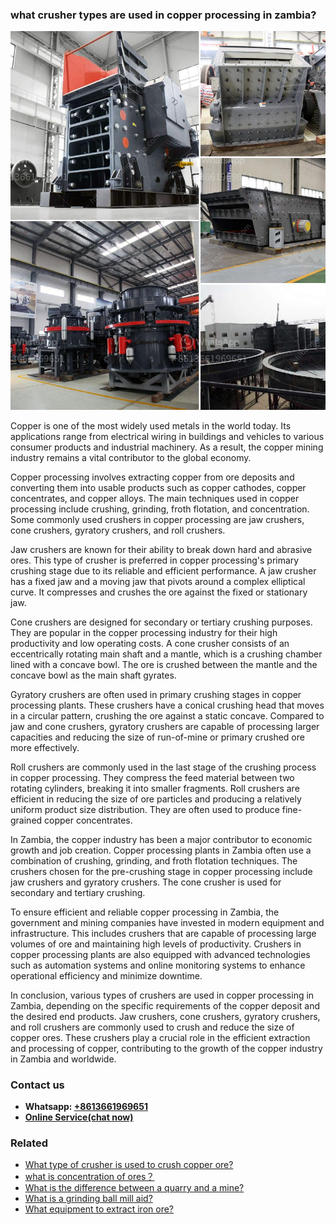 <h3>what crusher types are used in copper processing in zambia?</h3><img src='1701742793.jpg' alt=''><p>Copper is one of the most widely used metals in the world today. Its applications range from electrical wiring in buildings and vehicles to various consumer products and industrial machinery. As a result, the copper mining industry remains a vital contributor to the global economy.</p><p>Copper processing involves extracting copper from ore deposits and converting them into usable products such as copper cathodes, copper concentrates, and copper alloys. The main techniques used in copper processing include crushing, grinding, froth flotation, and concentration. Some commonly used crushers in copper processing are jaw crushers, cone crushers, gyratory crushers, and roll crushers.</p><p>Jaw crushers are known for their ability to break down hard and abrasive ores. This type of crusher is preferred in copper processing's primary crushing stage due to its reliable and efficient performance. A jaw crusher has a fixed jaw and a moving jaw that pivots around a complex elliptical curve. It compresses and crushes the ore against the fixed or stationary jaw.</p><p>Cone crushers are designed for secondary or tertiary crushing purposes. They are popular in the copper processing industry for their high productivity and low operating costs. A cone crusher consists of an eccentrically rotating main shaft and a mantle, which is a crushing chamber lined with a concave bowl. The ore is crushed between the mantle and the concave bowl as the main shaft gyrates.</p><p>Gyratory crushers are often used in primary crushing stages in copper processing plants. These crushers have a conical crushing head that moves in a circular pattern, crushing the ore against a static concave. Compared to jaw and cone crushers, gyratory crushers are capable of processing larger capacities and reducing the size of run-of-mine or primary crushed ore more effectively.</p><p>Roll crushers are commonly used in the last stage of the crushing process in copper processing. They compress the feed material between two rotating cylinders, breaking it into smaller fragments. Roll crushers are efficient in reducing the size of ore particles and producing a relatively uniform product size distribution. They are often used to produce fine-grained copper concentrates.</p><p>In Zambia, the copper industry has been a major contributor to economic growth and job creation. Copper processing plants in Zambia often use a combination of crushing, grinding, and froth flotation techniques. The crushers chosen for the pre-crushing stage in copper processing include jaw crushers and gyratory crushers. The cone crusher is used for secondary and tertiary crushing.</p><p>To ensure efficient and reliable copper processing in Zambia, the government and mining companies have invested in modern equipment and infrastructure. This includes crushers that are capable of processing large volumes of ore and maintaining high levels of productivity. Crushers in copper processing plants are also equipped with advanced technologies such as automation systems and online monitoring systems to enhance operational efficiency and minimize downtime.</p><p>In conclusion, various types of crushers are used in copper processing in Zambia, depending on the specific requirements of the copper deposit and the desired end products. Jaw crushers, cone crushers, gyratory crushers, and roll crushers are commonly used to crush and reduce the size of copper ores. These crushers play a crucial role in the efficient extraction and processing of copper, contributing to the growth of the copper industry in Zambia and worldwide.</p><h3>Contact us</h3><ul><li><strong>Whatsapp:&nbsp;<a href="https://wa.me/8613661969651">+8613661969651</a></strong></li><li><a href="https://swt.shibang-china.com/?git&amp;zhl&amp;what crusher types are used in copper processing in zambia"><strong>Online Service(chat now)</strong></a></li></ul><h3>Related</h3><ul><li><a href='What type of crusher is used to crush copper ore.md'>What type of crusher is used to crush copper ore?</a></li><li><a href='what is concentration of ores？.md'>what is concentration of ores？</a></li><li><a href='What is the difference between a quarry and a mine.md'>What is the difference between a quarry and a mine?</a></li><li><a href='What is a grinding ball mill aid.md'>What is a grinding ball mill aid?</a></li><li><a href='What equipment to extract iron ore.md'>What equipment to extract iron ore?</a></li></ul>